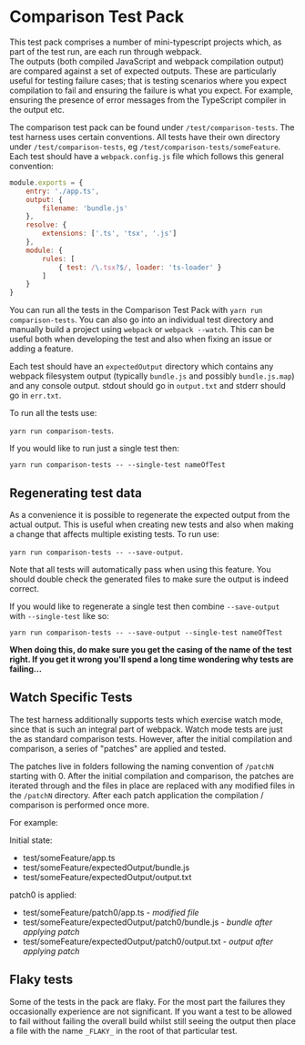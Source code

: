 # Comparison Test Pack

This test pack comprises a number of mini-typescript projects which, as part of the test run, are each run through webpack.  
The outputs (both compiled JavaScript and webpack compilation output) are compared against a set of expected 
outputs. These are particularly useful for testing failure cases; that is testing scenarios where you expect compilation
to fail and ensuring the failure is what you expect. For example, ensuring the presence of error messages from the TypeScript 
compiler in the output etc.

The comparison test pack can be found under `/test/comparison-tests`. The test harness uses certain conventions. All tests have their own directory under `/test/comparison-tests`, eg `/test/comparison-tests/someFeature`. Each test should have a `webpack.config.js` file which follows this general convention:

```javascript
module.exports = {
    entry: './app.ts',
    output: {
        filename: 'bundle.js'
    },
    resolve: {
        extensions: ['.ts', 'tsx', '.js']
    },
    module: {
        rules: [
            { test: /\.tsx?$/, loader: 'ts-loader' }
        ]
    }
}

```

You can run all the tests in the Comparison Test Pack with `yarn run comparison-tests`. You can also go into an individual test directory and manually build a project using `webpack` or `webpack --watch`. This can be useful both when developing the test and also when fixing an issue or adding a feature.

Each test should have an `expectedOutput` directory which contains any webpack filesystem output (typically `bundle.js` and possibly `bundle.js.map`) and any console output. stdout should go in `output.txt` and stderr should go in `err.txt`.

To run all the tests use:

`yarn run comparison-tests`.

If you would like to run just a single test then:

`yarn run comparison-tests -- --single-test nameOfTest`

## Regenerating test data

As a convenience it is possible to regenerate the expected output from the actual output. This is useful when creating new tests and also when making a change that affects multiple existing tests. To run use:

`yarn run comparison-tests -- --save-output`. 

Note that all tests will automatically pass when using this feature. You should double check the generated files to make sure
the output is indeed correct.

If you would like to regenerate a single test then combine `--save-output` with 
`--single-test` like so:

`yarn run comparison-tests -- --save-output --single-test nameOfTest`

**When doing this, do make sure you get the casing of the name of the test right.  If you get it wrong you'll spend a long time wondering why tests are failing...**

## Watch Specific Tests

The test harness additionally supports tests which exercise watch mode, since that is such an integral part of webpack. Watch mode tests are just the as standard comparison tests.  However, after the initial compilation and comparison, a series of "patches" are applied and tested. 

The patches live in folders following the naming convention of `/patchN` starting with 0. After the initial compilation and comparison, the patches are iterated through and the files in place are replaced with any modified files in the `/patchN` directory.  After each patch application the compilation / comparison is performed once more.

For example:

Initial state:
- test/someFeature/app.ts
- test/someFeature/expectedOutput/bundle.js
- test/someFeature/expectedOutput/output.txt

patch0 is applied:
- test/someFeature/patch0/app.ts - *modified file*
- test/someFeature/expectedOutput/patch0/bundle.js - *bundle after applying patch*
- test/someFeature/expectedOutput/patch0/output.txt - *output after applying patch*

## Flaky tests

Some of the tests in the pack are flaky.  For the most part the failures they occasionally experience are not significant.  If you want a test to be allowed to fail without failing the overall build whilst still seeing the output then place a file with the name `_FLAKY_` in the root of that particular test.